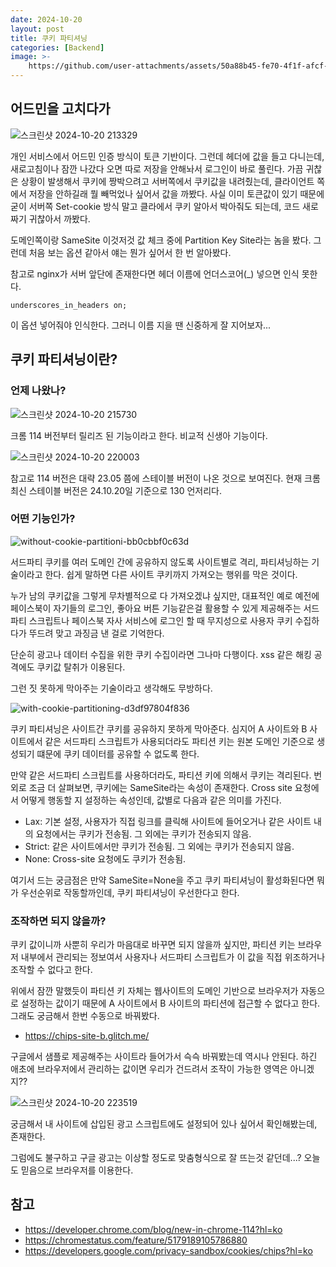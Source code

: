 ```yaml
---
date: 2024-10-20
layout: post
title: 쿠키 파티셔닝
categories: [Backend]
image: >-
    https://github.com/user-attachments/assets/50a88b45-fe70-4f1f-afcf-eac0854235f1
---
```


## 어드민을 고치다가

![스크린샷 2024-10-20 213329](https://github.com/user-attachments/assets/4ef5aff0-69c8-4398-a997-6ce3b2c97e1c)

개인 서비스에서 어드민 인증 방식이 토큰 기반이다. 
그런데 헤더에 값을 들고 다니는데, 새로고침이나 잠깐 나갔다 오면 따로 저장을 안해놔서 로그인이 바로 풀린다.
가끔 귀찮은 상황이 발생해서 쿠키에 짱박으려고 서버쪽에서 쿠키값을 내려줬는데, 클라이언트 쪽에서 저장을 안하길래 뭘 빼먹었나 싶어서 값을 까봤다. 사실 이미 토큰값이 있기 때문에 굳이 서버쪽 Set-cookie 방식 말고 클라에서 쿠키 알아서 박아줘도 되는데, 코드 새로 짜기 귀찮아서 까봤다.

도메인쪽이랑 SameSite 이것저것 값 체크 중에 Partition Key Site라는 놈을 봤다.
그런데 처음 보는 옵션 같아서 얘는 뭔가 싶어서 한 번 알아봤다.  

참고로 nginx가 서버 앞단에 존재한다면 헤더 이름에 언더스코어(_) 넣으면 인식 못한다. 
```
underscores_in_headers on;
```
이 옵션 넣어줘야 인식한다. 그러니 이름 지을 땐 신중하게 잘 지어보자...

## 쿠키 파티셔닝이란?

### 언제 나왔나?

![스크린샷 2024-10-20 215730](https://github.com/user-attachments/assets/f97f8754-955d-4e18-b0e9-4e5c562b6aaf)

크롬 114 버전부터 릴리즈 된 기능이라고 한다. 비교적 신생아 기능이다.

![스크린샷 2024-10-20 220003](https://github.com/user-attachments/assets/4fbd8778-8294-479d-9e0c-04a110129b42)

참고로 114 버전은 대략 23.05 쯤에 스테이블 버전이 나온 것으로 보여진다.
현재 크롬 최신 스테이블 버전은 24.10.20일 기준으로 130 언저리다.

### 어떤 기능인가?

![without-cookie-partitioni-bb0cbbf0c63d](https://github.com/user-attachments/assets/a65b04a6-549b-44d6-a549-d35778721d99)

서드파티 쿠키를 여러 도메인 간에 공유하지 않도록 사이트별로 격리, 파티셔닝하는 기술이라고 한다. 쉽게 말하면 다른 사이트 쿠키까지 가져오는 행위를 막은 것이다. 

누가 남의 쿠키값을 그렇게 무차별적으로 다 가져오겠냐 싶지만, 대표적인 예로 예전에 페이스북이 자기들의 로그인, 좋아요 버튼 기능같은걸 활용할 수 있게 제공해주는 서드파티 스크립트나 페이스북 자사 서비스에 로그인 할 때 무지성으로 사용자 쿠키 수집하다가 뚜드려 맞고 과징금 낸 걸로 기억한다. 

단순히 광고나 데이터 수집을 위한 쿠키 수집이라면 그나마 다행이다. 
xss 같은 해킹 공격에도 쿠키값 탈취가 이용된다.

그런 짓 못하게 막아주는 기술이라고 생각해도 무방하다.

![with-cookie-partitioning-d3df97804f836](https://github.com/user-attachments/assets/d037cf1f-5bb1-489c-8a1e-0d559ecaaf7a)

쿠키 파티셔닝은 사이트간 쿠키를 공유하지 못하게 막아준다.
심지어 A 사이트와 B 사이트에서 같은 서드파티 스크립트가 사용되더라도 파티션 키는 원본 도메인 기준으로 생성되기 떄문에 쿠키 데이터를 공유할 수 없도록 한다.

만약 같은 서드파티 스크립트를 사용하더라도, 파티션 키에 의해서 쿠키는 격리된다. 
번외로 조금 더 살펴보면, 쿠키에는 SameSite라는 속성이 존재한다. Cross site 요청에서 어떻게 행동할 지 설정하는 속성인데, 값별로 다음과 같은 의미를 가진다.

- Lax: 기본 설정, 사용자가 직접 링크를 클릭해 사이트에 들어오거나 같은 사이트 내의 요청에서는 쿠키가 전송됨. 그 외에는 쿠키가 전송되지 않음.
- Strict: 같은 사이트에서만 쿠키가 전송됨. 그 외에는 쿠키가 전송되지 않음.
- None: Cross-site 요청에도 쿠키가 전송됨.

여기서 드는 궁금점은 만약 SameSite=None을 주고 쿠키 파티셔닝이 활성화된다면 뭐가 우선순위로 작동할까인데, 쿠키 파티셔닝이 우선한다고 한다.

### 조작하면 되지 않을까?

쿠키 값이니까 사뿐히 우리가 마음대로 바꾸면 되지 않을까 싶지만,
파티션 키는 브라우저 내부에서 관리되는 정보여서 사용자나 서드파티 스크립트가 이 값을 직접 위조하거나 조작할 수 없다고 한다. 

위에서 잠깐 말했듯이 파티션 키 자체는 웹사이트의 도메인 기반으로 브라우저가 자동으로 설정하는 값이기 때문에 A 사이트에서 B 사이트의 파티션에 접근할 수 없다고 한다. 그래도 궁금해서 한번 수동으로 바꿔봤다.

- https://chips-site-b.glitch.me/

구글에서 샘플로 제공해주는 사이트라 들어가서 슥슥 바꿔봤는데 역시나 안된다.
하긴 애초에 브라우저에서 관리하는 값이면 우리가 건드려서 조작이 가능한 영역은 아니겠지??

![스크린샷 2024-10-20 223519](https://github.com/user-attachments/assets/d4713c08-04a3-4fd4-bec3-a2b4530d9743)


궁금해서 내 사이트에 삽입된 광고 스크립트에도 설정되어 있나 싶어서 확인해봤는데, 존재한다.

그럼에도 불구하고 구글 광고는 이상할 정도로 맞춤형식으로 잘 뜨는것 같던데...? 오늘도 믿음으로 브라우저를 이용한다.



## 참고

- https://developer.chrome.com/blog/new-in-chrome-114?hl=ko
- https://chromestatus.com/feature/5179189105786880
- https://developers.google.com/privacy-sandbox/cookies/chips?hl=ko